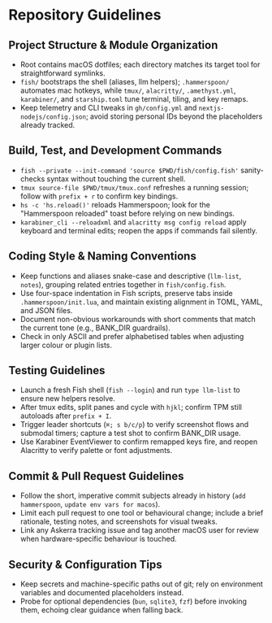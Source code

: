 # Repository Guidelines

## Project Structure & Module Organization
- Root contains macOS dotfiles; each directory matches its target tool for straightforward symlinks.
- `fish/` bootstraps the shell (aliases, llm helpers); `.hammerspoon/` automates mac hotkeys, while `tmux/`, `alacritty/`, `.amethyst.yml`, `karabiner/`, and `starship.toml` tune terminal, tiling, and key remaps.
- Keep telemetry and CLI tweaks in `gh/config.yml` and `nextjs-nodejs/config.json`; avoid storing personal IDs beyond the placeholders already tracked.

## Build, Test, and Development Commands
- `fish --private --init-command 'source $PWD/fish/config.fish'` sanity-checks syntax without touching the current shell.
- `tmux source-file $PWD/tmux/tmux.conf` refreshes a running session; follow with `prefix + r` to confirm key bindings.
- `hs -c 'hs.reload()'` reloads Hammerspoon; look for the "Hammerspoon reloaded" toast before relying on new bindings.
- `karabiner_cli --reloadxml` and `alacritty msg config reload` apply keyboard and terminal edits; reopen the apps if commands fail silently.

## Coding Style & Naming Conventions
- Keep functions and aliases snake-case and descriptive (`llm-list`, `notes`), grouping related entries together in `fish/config.fish`.
- Use four-space indentation in Fish scripts, preserve tabs inside `.hammerspoon/init.lua`, and maintain existing alignment in TOML, YAML, and JSON files.
- Document non-obvious workarounds with short comments that match the current tone (e.g., BANK_DIR guardrails).
- Check in only ASCII and prefer alphabetised tables when adjusting larger colour or plugin lists.

## Testing Guidelines
- Launch a fresh Fish shell (`fish --login`) and run `type llm-list` to ensure new helpers resolve.
- After tmux edits, split panes and cycle with `hjkl`; confirm TPM still autoloads after `prefix + I`.
- Trigger leader shortcuts (`⌘; s b/c/p`) to verify screenshot flows and submodal timers; capture a test shot to confirm BANK_DIR usage.
- Use Karabiner EventViewer to confirm remapped keys fire, and reopen Alacritty to verify palette or font adjustments.

## Commit & Pull Request Guidelines
- Follow the short, imperative commit subjects already in history (`add hammerspoon`, `update env vars for macos`).
- Limit each pull request to one tool or behavioural change; include a brief rationale, testing notes, and screenshots for visual tweaks.
- Link any Askerra tracking issue and tag another macOS user for review when hardware-specific behaviour is touched.

## Security & Configuration Tips
- Keep secrets and machine-specific paths out of git; rely on environment variables and documented placeholders instead.
- Probe for optional dependencies (`bun`, `sqlite3`, `fzf`) before invoking them, echoing clear guidance when falling back.

